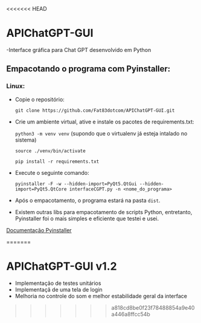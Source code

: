 <<<<<<< HEAD
# APIChatGPT-GUI
-Interface gráfica para Chat GPT desenvolvido em Python

## Empacotando o programa com Pyinstaller:

### Linux:

- Copie o repositório:

    `git clone https://github.com/Fat83dotcom/APIChatGPT-GUI.git`

- Crie um ambiente virtual, ative e instale os pacotes de requirements.txt:
 
    `python3 -m venv venv` (supondo que o virtualenv já esteja intalado no sistema)

    `source ./venv/bin/activate `

    `pip install -r requirements.txt`

- Execute o seguinte comando:

    `pyinstaller -F -w --hidden-import=PyQt5.QtGui --hidden-import=PyQt5.QtCore interfaceCGPT.py -n <nome_do_programa>`

- Após o empacotamento, o programa estará na pasta `dist`.

- Existem outras libs para empacotamento de scripts Python, entretanto, Pyinstaller foi o mais
simples e eficiente que testei e usei.

[Documentação Pyinstaller](https://pyinstaller.org/en/stable/)

=======
# APIChatGPT-GUI v1.2

- Implementação de testes unitários
- Implementaçã de uma tela de login
- Melhoria no controle do som e melhor estabilidade geral da interface
>>>>>>> a818cd8be0f23f78488854a9e40a446a8ffcc54b
